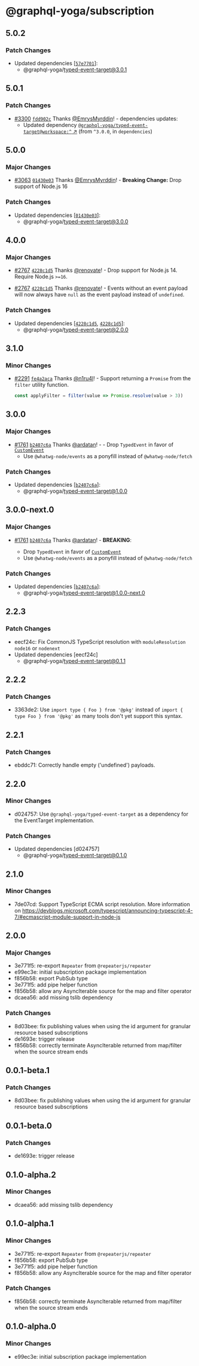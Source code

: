 # @graphql-yoga/subscription

## 5.0.2

### Patch Changes

- Updated dependencies
  [[`57e7701`](https://github.com/dotansimha/graphql-yoga/commit/57e7701dd62495cee224d71ad55f726740a38cdd)]:
  - @graphql-yoga/typed-event-target@3.0.1

## 5.0.1

### Patch Changes

- [#3300](https://github.com/dotansimha/graphql-yoga/pull/3300)
  [`fdd902c`](https://github.com/dotansimha/graphql-yoga/commit/fdd902c2a713c6bd951e1b1e6570164b6ff2d546)
  Thanks [@EmrysMyrddin](https://github.com/EmrysMyrddin)! - dependencies updates:
  - Updated dependency
    [`@graphql-yoga/typed-event-target@workspace:^` ↗︎](https://www.npmjs.com/package/@graphql-yoga/typed-event-target/v/workspace:^)
    (from `^3.0.0`, in `dependencies`)

## 5.0.0

### Major Changes

- [#3063](https://github.com/dotansimha/graphql-yoga/pull/3063)
  [`01430e03`](https://github.com/dotansimha/graphql-yoga/commit/01430e03288f072a9cb09b0b898316b1f5b58a5f)
  Thanks [@EmrysMyrddin](https://github.com/EmrysMyrddin)! - **Breaking Change:** Drop support of
  Node.js 16

### Patch Changes

- Updated dependencies
  [[`01430e03`](https://github.com/dotansimha/graphql-yoga/commit/01430e03288f072a9cb09b0b898316b1f5b58a5f)]:
  - @graphql-yoga/typed-event-target@3.0.0

## 4.0.0

### Major Changes

- [#2767](https://github.com/dotansimha/graphql-yoga/pull/2767)
  [`4228c1d5`](https://github.com/dotansimha/graphql-yoga/commit/4228c1d54ed785fac1fb9669d861ed46659872ca)
  Thanks [@renovate](https://github.com/apps/renovate)! - Drop support for Node.js 14. Require
  Node.js `>=16`.

- [#2767](https://github.com/dotansimha/graphql-yoga/pull/2767)
  [`4228c1d5`](https://github.com/dotansimha/graphql-yoga/commit/4228c1d54ed785fac1fb9669d861ed46659872ca)
  Thanks [@renovate](https://github.com/apps/renovate)! - Events without an event payload will now
  always have `null` as the event payload instead of `undefined`.

### Patch Changes

- Updated dependencies
  [[`4228c1d5`](https://github.com/dotansimha/graphql-yoga/commit/4228c1d54ed785fac1fb9669d861ed46659872ca),
  [`4228c1d5`](https://github.com/dotansimha/graphql-yoga/commit/4228c1d54ed785fac1fb9669d861ed46659872ca)]:
  - @graphql-yoga/typed-event-target@2.0.0

## 3.1.0

### Minor Changes

- [#2291](https://github.com/dotansimha/graphql-yoga/pull/2291)
  [`fe4a2aca`](https://github.com/dotansimha/graphql-yoga/commit/fe4a2aca4eece85d234be9ce3f82dcae274148a8)
  Thanks [@n1ru4l](https://github.com/n1ru4l)! - Support returning a `Promise` from the `filter`
  utility function.

  ```ts
  const applyFilter = filter(value => Promise.resolve(value > 3))
  ```

## 3.0.0

### Major Changes

- [#1761](https://github.com/dotansimha/graphql-yoga/pull/1761)
  [`b2407c6a`](https://github.com/dotansimha/graphql-yoga/commit/b2407c6addab136e3390bd4efa1fbbad7eb8dab8)
  Thanks [@ardatan](https://github.com/ardatan)! - - Drop `TypedEvent` in favor of
  [`CustomEvent`](https://developer.mozilla.org/en-US/docs/Web/API/CustomEvent/CustomEvent)
  - Use `@whatwg-node/events` as a ponyfill instead of `@whatwg-node/fetch`

### Patch Changes

- Updated dependencies
  [[`b2407c6a`](https://github.com/dotansimha/graphql-yoga/commit/b2407c6addab136e3390bd4efa1fbbad7eb8dab8)]:
  - @graphql-yoga/typed-event-target@1.0.0

## 3.0.0-next.0

### Major Changes

- [#1761](https://github.com/dotansimha/graphql-yoga/pull/1761)
  [`b2407c6a`](https://github.com/dotansimha/graphql-yoga/commit/b2407c6addab136e3390bd4efa1fbbad7eb8dab8)
  Thanks [@ardatan](https://github.com/ardatan)! - **BREAKING**:

  - Drop `TypedEvent` in favor of
    [`CustomEvent`](https://developer.mozilla.org/en-US/docs/Web/API/CustomEvent/CustomEvent)
  - Use `@whatwg-node/events` as a ponyfill instead of `@whatwg-node/fetch`

### Patch Changes

- Updated dependencies
  [[`b2407c6a`](https://github.com/dotansimha/graphql-yoga/commit/b2407c6addab136e3390bd4efa1fbbad7eb8dab8)]:
  - @graphql-yoga/typed-event-target@1.0.0-next.0

## 2.2.3

### Patch Changes

- eecf24c: Fix CommonJS TypeScript resolution with `moduleResolution` `node16` or `nodenext`
- Updated dependencies [eecf24c]
  - @graphql-yoga/typed-event-target@0.1.1

## 2.2.2

### Patch Changes

- 3363de2: Use `import type { Foo } from '@pkg'` instead of `import { type Foo } from '@pkg'` as
  many tools don't yet support this syntax.

## 2.2.1

### Patch Changes

- ebddc71: Correctly handle empty ('undefined') payloads.

## 2.2.0

### Minor Changes

- d024757: Use `@graphql-yoga/typed-event-target` as a dependency for the EventTarget
  implementation.

### Patch Changes

- Updated dependencies [d024757]
  - @graphql-yoga/typed-event-target@0.1.0

## 2.1.0

### Minor Changes

- 7de07cd: Support TypeScript ECMA script resolution. More information on
  https://devblogs.microsoft.com/typescript/announcing-typescript-4-7/#ecmascript-module-support-in-node-js

## 2.0.0

### Major Changes

- 3e771f5: re-export `Repeater` from `@repeaterjs/repeater`
- e99ec3e: initial subscription package implementation
- f856b58: export PubSub type
- 3e771f5: add pipe helper function
- f856b58: allow any AsyncIterable source for the map and filter operator
- dcaea56: add missing tslib dependency

### Patch Changes

- 8d03bee: fix publishing values when using the id argument for granular resource based
  subscriptions
- de1693e: trigger release
- f856b58: correctly terminate AsyncIterable returned from map/filter when the source stream ends

## 0.0.1-beta.1

### Patch Changes

- 8d03bee: fix publishing values when using the id argument for granular resource based
  subscriptions

## 0.0.1-beta.0

### Patch Changes

- de1693e: trigger release

## 0.1.0-alpha.2

### Minor Changes

- dcaea56: add missing tslib dependency

## 0.1.0-alpha.1

### Minor Changes

- 3e771f5: re-export `Repeater` from `@repeaterjs/repeater`
- f856b58: export PubSub type
- 3e771f5: add pipe helper function
- f856b58: allow any AsyncIterable source for the map and filter operator

### Patch Changes

- f856b58: correctly terminate AsyncIterable returned from map/filter when the source stream ends

## 0.1.0-alpha.0

### Minor Changes

- e99ec3e: initial subscription package implementation
